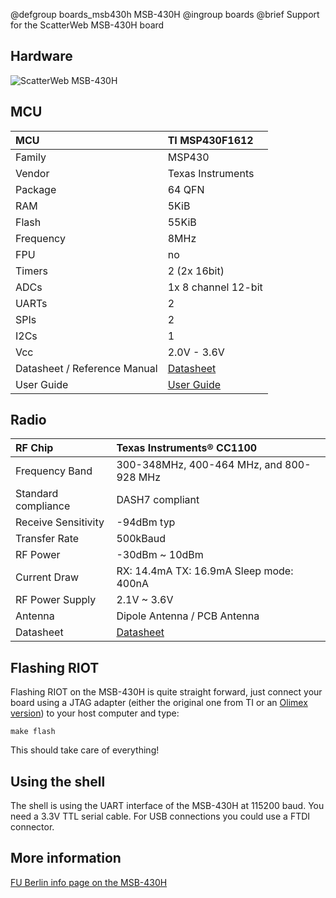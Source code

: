 @defgroup    boards_msb430h MSB-430H
@ingroup     boards
@brief       Support for the ScatterWeb MSB-430H board

## Hardware

![ScatterWeb MSB-430H](http://riot-os.org/images/msb-430h_2.png)

## MCU
| MCU                           | TI MSP430F1612        |
|:----------------------------- |:--------------------- |
| Family                        | MSP430                |
| Vendor                        | Texas Instruments     |
| Package                       | 64 QFN                |
| RAM                           | 5KiB                  |
| Flash                         | 55KiB                 |
| Frequency                     | 8MHz                  |
| FPU                           | no                    |
| Timers                        | 2 (2x 16bit)          |
| ADCs                          | 1x 8 channel 12-bit   |
| UARTs                         | 2                     |
| SPIs                          | 2                     |
| I2Cs                          | 1                     |
| Vcc                           | 2.0V - 3.6V           |
| Datasheet / Reference Manual  | [Datasheet](https://www.mi.fu-berlin.de/inf/groups/ag-tech/projects/ScatterWeb/moduleComponents/msp430f1612.pdf) |
| User Guide                    | [User Guide](https://www.mi.fu-berlin.de/inf/groups/ag-tech/projects/ScatterWeb/moduleComponents/MSP430slau049f.pdf)|

## Radio

| RF Chip               | Texas Instruments® CC1100                     |
|:--------------------- |:--------------------------------------------- |
| Frequency Band        | 300-348MHz, 400-464 MHz, and 800-928 MHz      |
| Standard compliance   | DASH7 compliant                               |
| Receive Sensitivity   | -94dBm typ                                    |
| Transfer Rate         | 500kBaud                                      |
| RF Power              | -30dBm ~ 10dBm                                |
| Current Draw          | RX: 14.4mA TX: 16.9mA Sleep mode: 400nA       |
| RF Power Supply       | 2.1V ~ 3.6V                                   |
| Antenna               | Dipole Antenna / PCB Antenna                  |
| Datasheet             | [Datasheet](http://www.ti.com/lit/gpn/cc1100) |

## Flashing RIOT

Flashing RIOT on the MSB-430H is quite straight forward, just connect your
board using a JTAG adapter (either the original one from TI or an [Olimex
version](https://www.olimex.com/Products/MSP430/JTAG/)) to your host computer
and type:

`make flash`

This should take care of everything!

## Using the shell

The shell is using the UART interface of the MSB-430H at 115200 baud. You
need a 3.3V TTL serial cable. For USB connections you could use a FTDI connector.

## More information

[FU Berlin info page on the MSB-430H](https://www.mi.fu-berlin.de/inf/groups/ag-tech/projects/ScatterWeb/modules/mod_MSB-430H.html)
